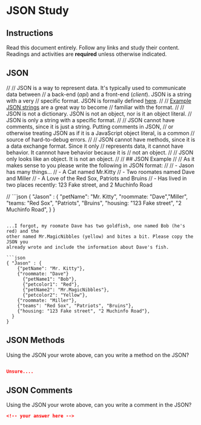 # JSON Study

## Instructions

Read this document entirely. Follow any links and study their content. Readings
and activities are **required** unless otherwise indicated.

## JSON
//
// JSON is a way to represent data. It's typically used to communicate data between
// a back-end (*api*) and a front-end (*client*). JSON is a string with a very
// specific format. JSON is formally defined [here](http://www.json.org/).
//
// [Example JSON strings](http://json.org/example.html) are a great way to become
// familiar with the format.
//
// JSON is not a dictionary. JSON is not an object, nor is it an object literal.
// JSON is only a string with a specific format.
//
// JSON cannot have comments, since it is just a string. Putting comments in JSON,
// or otherwise treating JSON as if it is a JavaScript object literal, is a common
// source of hard-to-debug errors.
//
// JSON cannot have methods, since it is a data exchange format. Since it only
// represents data, it cannot have behavior. It cannnot have behavior because it is
// not an object.
//
// JSON only looks like an object. It is not an object.
//
// ## JSON Example
//
// As it makes sense to you please write the following in JSON format:
//
// -  Jason has many things...
// - A Cat named Mr.Kitty
// - Two roomates named Dave and Miller
// - A Love of the Red Sox, Patriots and Bruins
// - Has lived in two places recently: 123 Fake street, and 2 Muchinfo Road

// ```json
{
  "Jason" : {
    "petName": "Mr. Kitty",
    "roommate: "Dave","Miller",
    "teams: "Red Sox", "Patriots", "Bruins",
    "housing: "123 Fake street", "2 Muchinfo Road",
  }
}
```

...I forgot, my roomate Dave has two goldfish, one named Bob (he's red) and the
other named Mr.MagicNibbles (yellow) and bites a bit. Please copy the JSON you
already wrote and include the information about Dave's fish.

```json
{ "Jason" : {
    {"petName": "Mr. Kitty"},
    {"roommate: "Dave"}
      {"petName1": "Bob"},
      {"petcolor1": "Red"},
      {"petName2": "Mr.MagicNibbles"},
      {"petcolor2": "Yellow"},
    {"roommate: "Miller"},
    {"teams": "Red Sox", "Patriots", "Bruins"},
    {"housing: "123 Fake street", "2 Muchinfo Road"},
  }
}
```

## JSON Methods

Using the JSON your wrote above, can you write a method on the JSON?

```json

Unsure....

```

## JSON Comments

Using the JSON your wrote above, can you write a comment in the JSON?

```json
<!-- your answer here -->
```
